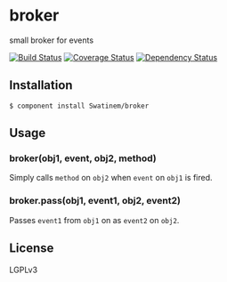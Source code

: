 # broker

small broker for events

[![Build Status](https://travis-ci.org/Swatinem/broker.png?branch=master)](https://travis-ci.org/Swatinem/broker)
[![Coverage Status](https://coveralls.io/repos/Swatinem/broker/badge.png?branch=master)](https://coveralls.io/r/Swatinem/broker)
[![Dependency Status](https://gemnasium.com/Swatinem/broker.png)](https://gemnasium.com/Swatinem/broker)

## Installation

    $ component install Swatinem/broker

## Usage

### broker(obj1, event, obj2, method)

Simply calls `method` on `obj2` when `event` on `obj1` is fired.

### broker.pass(obj1, event1, obj2, event2)

Passes `event1` from `obj1` on as `event2` on `obj2`.

## License

  LGPLv3

